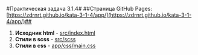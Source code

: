 #Практическая задача 3.1.4#
##Страница GitHub Pages: [https://zdrnrt.github.io/kata-3-1-4/app/](https://zdrnrt.github.io/kata-3-1-4/app/)##
1. **Исходник html** - [src/index.html](https://github.com/zdrnrt/kata-3-1-4/blob/master/src/index.html)
1. **Стили в scss** - [src/scss](https://github.com/zdrnrt/kata-3-1-4/tree/master/src/scss)
1. **Стили в css** - [app/css/main.css](https://github.com/zdrnrt/kata-3-1-4/blob/master/app/css/main.css)
